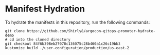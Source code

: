 # Manifest Hydration

To hydrate the manifests in this repository, run the following commands:

```shell
git clone https://github.com/Shirly8/argocon-gitops-promoter-hydrate-demo
# cd into the cloned directory
git checkout 84f6b398eb27070c136075c28b460a1c26c19bb3
kustomize build ./user-configuration/production/us-east-2
```
